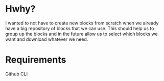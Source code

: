 # Hwhy?
I wanted to not have to create new blocks from scratch when we already have a big repository of blocks that we can use.
This should help us to group up the blocks and in the future allow us to select which blocks we want and download whatever we need.

# Requirements 
Github CLI
